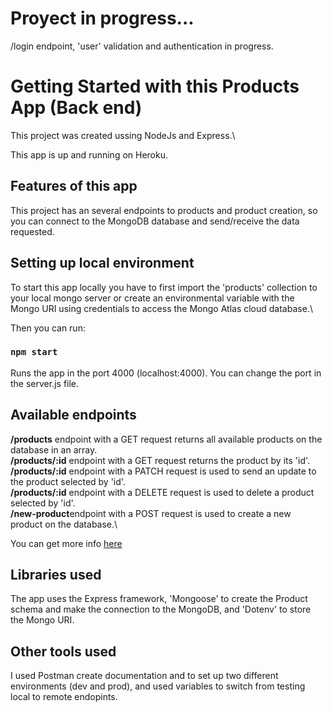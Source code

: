 # Proyect in progress...

/login endpoint, 'user' validation and authentication in progress.

# Getting Started with this Products App (Back end)

This project was created ussing NodeJs and Express.\

This app is up and running on Heroku.

## Features of this app

This project has an several endpoints to products and product creation, so you can connect to the MongoDB database and send/receive the data requested.

## Setting up local environment

To start this app locally you have to first import the 'products' collection to your local mongo server or create an environmental variable with the Mongo URI using credentials to access the Mongo Atlas cloud database.\

Then you can run:

### `npm start`

Runs the app in the port 4000 (localhost:4000). You can change the port in the server.js file.

## Available endpoints

**/products** endpoint with a GET request returns all available products on the database in an array.\
**/products/:id** endpoint with a GET request returns the product by its 'id'.\
**/products/:id** endpoint with a PATCH request is used to send an update to the product selected by 'id'.\
**/products/:id** endpoint with a DELETE request is used to delete a product selected by 'id'.\
**/new-product**endpoint with a POST request is used to create a new product on the database.\

You can get more info [here](https://documenter.getpostman.com/view/12738432/VUjMoRBe)

## Libraries used

The app uses the Express framework, 'Mongoose' to create the Product schema and make the connection to the MongoDB, and 'Dotenv' to store the Mongo URI.

## Other tools used

I used Postman create documentation and to set up two different environments (dev and prod), and used variables to switch from testing local to remote endopints.
